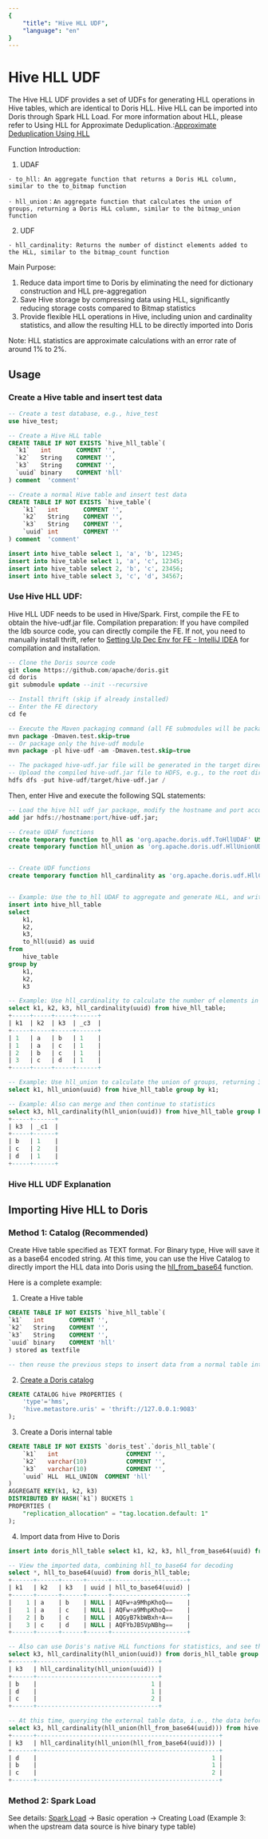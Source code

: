 ```yaml
---
{
    "title": "Hive HLL UDF",
    "language": "en"
}
---
```


<!-- 
Licensed to the Apache Software Foundation (ASF) under one
or more contributor license agreements.  See the NOTICE file
distributed with this work for additional information
regarding copyright ownership.  The ASF licenses this file
to you under the Apache License, Version 2.0 (the
"License"); you may not use this file except in compliance
with the License.  You may obtain a copy of the License at

  http://www.apache.org/licenses/LICENSE-2.0

Unless required by applicable law or agreed to in writing,
software distributed under the License is distributed on an
"AS IS" BASIS, WITHOUT WARRANTIES OR CONDITIONS OF ANY
KIND, either express or implied.  See the License for the
specific language governing permissions and limitations
under the License.
-->

# Hive HLL UDF

 The Hive HLL UDF provides a set of UDFs for generating HLL operations in Hive tables, which are identical to Doris HLL. Hive HLL can be imported into Doris through Spark HLL Load. For more information about HLL, please refer to Using HLL for Approximate Deduplication.:[Approximate Deduplication Using HLL](https://doris.apache.org/docs/query-acceleration/distinct-counts/using-hll/)

 Function Introduction:
  1. UDAF
 
    · to_hll: An aggregate function that returns a Doris HLL column, similar to the to_bitmap function
 
    · hll_union：An aggregate function that calculates the union of groups, returning a Doris HLL column, similar to the bitmap_union function

  2. UDF

    · hll_cardinality: Returns the number of distinct elements added to the HLL, similar to the bitmap_count function

 Main Purpose:
  1. Reduce data import time to Doris by eliminating the need for dictionary construction and HLL pre-aggregation
  2. Save Hive storage by compressing data using HLL, significantly reducing storage costs compared to Bitmap statistics
  3. Provide flexible HLL operations in Hive, including union and cardinality statistics, and allow the resulting HLL to be directly imported into Doris
 
 Note:
 HLL statistics are approximate calculations with an error rate of around 1% to 2%.


## Usage

### Create a Hive table and insert test data

```sql
-- Create a test database, e.g., hive_test
use hive_test;

-- Create a Hive HLL table
CREATE TABLE IF NOT EXISTS `hive_hll_table`(
  `k1`   int       COMMENT '',
  `k2`   String    COMMENT '',
  `k3`   String    COMMENT '',
  `uuid` binary    COMMENT 'hll'
) comment  'comment'

-- Create a normal Hive table and insert test data
CREATE TABLE IF NOT EXISTS `hive_table`(
    `k1`   int       COMMENT '',
    `k2`   String    COMMENT '',
    `k3`   String    COMMENT '',
    `uuid` int       COMMENT ''
) comment  'comment'

insert into hive_table select 1, 'a', 'b', 12345;
insert into hive_table select 1, 'a', 'c', 12345;
insert into hive_table select 2, 'b', 'c', 23456;
insert into hive_table select 3, 'c', 'd', 34567;
```

### Use Hive HLL UDF:

Hive HLL UDF needs to be used in Hive/Spark. First, compile the FE to obtain the hive-udf.jar file.
Compilation preparation: If you have compiled the ldb source code, you can directly compile the FE. If not, you need to manually install thrift, refer to [Setting Up Dec Env for FE - IntelliJ IDEA](https://doris.apache.org/community/developer-guide/fe-idea-dev/) for compilation and installation.

```sql
-- Clone the Doris source code
git clone https://github.com/apache/doris.git
cd doris
git submodule update --init --recursive

-- Install thrift (skip if already installed)
-- Enter the FE directory
cd fe

-- Execute the Maven packaging command (all FE submodules will be packaged)
mvn package -Dmaven.test.skip=true
-- Or package only the hive-udf module
mvn package -pl hive-udf -am -Dmaven.test.skip=true

-- The packaged hive-udf.jar file will be generated in the target directory
-- Upload the compiled hive-udf.jar file to HDFS, e.g., to the root directory
hdfs dfs -put hive-udf/target/hive-udf.jar /

```

Then, enter Hive and execute the following SQL statements:

```sql
-- Load the hive hll udf jar package, modify the hostname and port according to your actual situation
add jar hdfs://hostname:port/hive-udf.jar;

-- Create UDAF functions
create temporary function to_hll as 'org.apache.doris.udf.ToHllUDAF' USING JAR 'hdfs://hostname:port/hive-udf.jar';
create temporary function hll_union as 'org.apache.doris.udf.HllUnionUDAF' USING JAR 'hdfs://hostname:port/hive-udf.jar';


-- Create UDF functions
create temporary function hll_cardinality as 'org.apache.doris.udf.HllCardinalityUDF' USING JAR 'hdfs://node:9000/hive-udf.jar';


-- Example: Use the to_hll UDAF to aggregate and generate HLL, and write it to the Hive HLL table
insert into hive_hll_table
select 
    k1,
    k2,
    k3,
    to_hll(uuid) as uuid
from 
    hive_table
group by 
    k1,
    k2,
    k3

-- Example: Use hll_cardinality to calculate the number of elements in the HLL
select k1, k2, k3, hll_cardinality(uuid) from hive_hll_table;
+-----+-----+-----+------+
| k1  | k2  | k3  | _c3  |
+-----+-----+-----+------+
| 1   | a   | b   | 1    |
| 1   | a   | c   | 1    |
| 2   | b   | c   | 1    |
| 3   | c   | d   | 1    |
+-----+-----+-----+------+

-- Example: Use hll_union to calculate the union of groups, returning 3 rows
select k1, hll_union(uuid) from hive_hll_table group by k1;

-- Example: Also can merge and then continue to statistics
select k3, hll_cardinality(hll_union(uuid)) from hive_hll_table group by k3;
+-----+------+
| k3  | _c1  |
+-----+------+
| b   | 1    |
| c   | 2    |
| d   | 1    |
+-----+------+
```

###  Hive HLL UDF Explanation

## Importing Hive HLL to Doris

### Method 1: Catalog (Recommended)

Create Hive table specified as TEXT format. For Binary type, Hive will save it as a base64 encoded string. At this time, you can use the Hive Catalog to directly import the HLL data into Doris using the [hll_from_base64](../sql-manual/sql-functions/hll-functions/hll-from-base64.md) function.

Here is a complete example:

1. Create a Hive table

```sql
CREATE TABLE IF NOT EXISTS `hive_hll_table`(
`k1`   int       COMMENT '',
`k2`   String    COMMENT '',
`k3`   String    COMMENT '',
`uuid` binary    COMMENT 'hll'
) stored as textfile

-- then reuse the previous steps to insert data from a normal table into it using the to_hll function
```

2. [Create a Doris catalog](../lakehouse/datalake-analytics/hive.md)

```sql
CREATE CATALOG hive PROPERTIES (
    'type'='hms',
    'hive.metastore.uris' = 'thrift://127.0.0.1:9083'
);
```

3. Create a Doris internal table

```sql
CREATE TABLE IF NOT EXISTS `doris_test`.`doris_hll_table`(
    `k1`   int                   COMMENT '',
    `k2`   varchar(10)           COMMENT '',
    `k3`   varchar(10)           COMMENT '',
    `uuid` HLL  HLL_UNION  COMMENT 'hll'
)
AGGREGATE KEY(k1, k2, k3)
DISTRIBUTED BY HASH(`k1`) BUCKETS 1
PROPERTIES (
    "replication_allocation" = "tag.location.default: 1"
);
```

4. Import data from Hive to Doris

```sql
insert into doris_hll_table select k1, k2, k3, hll_from_base64(uuid) from hive.hive_test.hive_hll_table;

-- View the imported data, combining hll_to_base64 for decoding
select *, hll_to_base64(uuid) from doris_hll_table;
+------+------+------+------+---------------------+
| k1   | k2   | k3   | uuid | hll_to_base64(uuid) |
+------+------+------+------+---------------------+
|    1 | a    | b    | NULL | AQFw+a9MhpKhoQ==    |
|    1 | a    | c    | NULL | AQFw+a9MhpKhoQ==    |
|    2 | b    | c    | NULL | AQGyB7kbWBxh+A==    |
|    3 | c    | d    | NULL | AQFYbJB5VpNBhg==    |
+------+------+------+------+---------------------+

-- Also can use Doris's native HLL functions for statistics, and see that the results are consistent with the previous statistics in Hive
select k3, hll_cardinality(hll_union(uuid)) from doris_hll_table group by k3;
+------+----------------------------------+
| k3   | hll_cardinality(hll_union(uuid)) |
+------+----------------------------------+
| b    |                                1 |
| d    |                                1 |
| c    |                                2 |
+------+----------------------------------+

-- At this time, querying the external table data, i.e., the data before import, can also verify the correctness of the data
select k3, hll_cardinality(hll_union(hll_from_base64(uuid))) from hive.hive_test.hive_hll_table group by k3;
+------+---------------------------------------------------+
| k3   | hll_cardinality(hll_union(hll_from_base64(uuid))) |
+------+---------------------------------------------------+
| d    |                                                 1 |
| b    |                                                 1 |
| c    |                                                 2 |
+------+---------------------------------------------------+
```

### Method 2: Spark Load

 See details: [Spark Load](https://doris.apache.org/zh-CN/docs/1.2/data-operate/import/import-way/spark-load-manual) -> Basic operation -> Creating Load (Example 3: when the upstream data source is hive binary type table)
